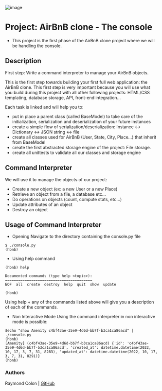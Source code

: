 ![image](https://user-images.githubusercontent.com/104580766/196107893-99867696-ebc0-490e-88d4-bd159ceb841f.png)

# Project: AirBnB clone - The console

- This project is the first phase of the AirBnB clone project where we will be handling the console.

## Description

First step: Write a command interpreter to manage your AirBnB objects.

This is the first step towards building your first full web application: the AirBnB clone. This first step is very important because you will use what you build during this project with all other following projects: HTML/CSS templating, database storage, API, front-end integration…

Each task is linked and will help you to:

- put in place a parent class (called BaseModel) to take care of the initialization, serialization and deserialization of your future instances
- create a simple flow of serialization/deserialization: Instance <-> Dictionary <-> JSON string <-> file
- create all classes used for AirBnB (User, State, City, Place…) that inherit from BaseModel
- create the first abstracted storage engine of the project: File storage.
- create all unittests to validate all our classes and storage engine

## Command Interpreter
We will use it to manage the objects of our project:

- Create a new object (ex: a new User or a new Place)
- Retrieve an object from a file, a database etc…
- Do operations on objects (count, compute stats, etc…)
- Update attributes of an object
- Destroy an object



## Usage of Command Interpreter
- Opening
Navigate to the directory containing the console.py file
```
$ ./console.py
(hbnb) 
```

- Using help command
```
(hbnb) help

Documented commands (type help <topic>):
========================================
EOF  all  create  destroy  help  quit  show  update

(hbnb) 
```
Using help + any of the commands listed above will give you a description of each of the commands.

- Non Interactive Mode
Using the command interpreter in non interactive mode is possible:
```
$echo "show Amenity c4bf43ae-35e9-4d6d-bb7f-b3ca1ca86acd" | ./console.py
(hbnb)
[Amenity] (c4bf43ae-35e9-4d6d-bb7f-b3ca1ca86acd) {'id': 'c4bf43ae-35e9-4d6d-bb7f-b3ca1ca86acd', 'created_at': datetime.datetime(2022, 10, 17, 3, 7, 31, 8283), 'updated_at': datetime.datetime(2022, 10, 17, 3, 7, 31, 8291)}
(hbnb)
```


### Authors

Raymond Colon | [GitHub](https://github.com/raycast5)

